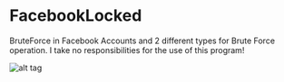 # FacebookLocked
BruteForce in Facebook Accounts and 2 different types for Brute Force operation. I take no responsibilities for the use of this program!

![alt tag](http://imgur.com/pYhYTMl.png)
